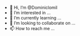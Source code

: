 - 👋 Hi, I’m @Dominiclomil
- 👀 I’m interested in ...
- 🌱 I’m currently learning ...
- 💞️ I’m looking to collaborate on ...
- 📫 How to reach me ...

<!---
Dominiclomil/Dominiclomil is a ✨ special ✨ repository because its `README.md` (this file) appears on your GitHub profile.
You can click the Preview link to take a look at your changes.
--->
